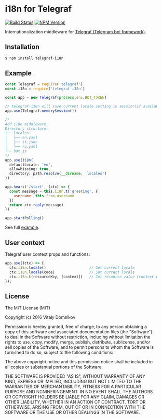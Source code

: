 # i18n for Telegraf

[![Build Status](https://img.shields.io/travis/telegraf/telegraf-i18n.svg?branch=master&style=flat-square)](https://travis-ci.org/telegraf/telegraf-i18n)
[![NPM Version](https://img.shields.io/npm/v/telegraf-i18n.svg?style=flat-square)](https://www.npmjs.com/package/telegraf-i18n)

Internationalization middleware for [Telegraf (Telegram bot framework)](https://github.com/telegraf/telegraf).

## Installation

```js
$ npm install telegraf-i18n
```

## Example
  
```js
const Telegraf = require('telegraf')
const i18n = require('telegraf-i18n')

const app = new Telegraf(process.env.BOT_TOKEN)

// telegraf-i18n will save current locale setting in session(if available)
app.use(Telegraf.memorySession())

/* 
Add i18n middleware.
Directory structure:
├── locales
│   ├── en.yaml
│   ├── it.json
│   └── ru.yaml
└── bot.js
*/
app.use(i18n(
  defaultLocale: 'en',
  allowMissing: true,
  directory: path.resolve(__dirname, 'locales')
))

app.hears('/start', (ctx) => {
  const message = this.i18n.t('greeting', {
    username: this.from.username
  })
  return ctx.reply(message)
})

app.startPolling()
```

See full [example](/examples).

## User context

Telegraf user context props and functions:

```js
app.use((ctx) => {
  ctx.i18n.locale()                    // Get current locale 
  ctx.i18n.locale(code)                // Set current locale  
  ctx.i18n.t(resourceKey, [context])   // Get resource value (context will be used by Handlebars)
});
```

## License

The MIT License (MIT)

Copyright (c) 2016 Vitaly Domnikov

Permission is hereby granted, free of charge, to any person obtaining a copy
of this software and associated documentation files (the "Software"), to deal
in the Software without restriction, including without limitation the rights
to use, copy, modify, merge, publish, distribute, sublicense, and/or sell
copies of the Software, and to permit persons to whom the Software is
furnished to do so, subject to the following conditions:

The above copyright notice and this permission notice shall be included in all
copies or substantial portions of the Software.

THE SOFTWARE IS PROVIDED "AS IS", WITHOUT WARRANTY OF ANY KIND, EXPRESS OR
IMPLIED, INCLUDING BUT NOT LIMITED TO THE WARRANTIES OF MERCHANTABILITY,
FITNESS FOR A PARTICULAR PURPOSE AND NONINFRINGEMENT. IN NO EVENT SHALL THE
AUTHORS OR COPYRIGHT HOLDERS BE LIABLE FOR ANY CLAIM, DAMAGES OR OTHER
LIABILITY, WHETHER IN AN ACTION OF CONTRACT, TORT OR OTHERWISE, ARISING FROM,
OUT OF OR IN CONNECTION WITH THE SOFTWARE OR THE USE OR OTHER DEALINGS IN THE
SOFTWARE.

